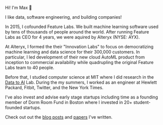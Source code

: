Hi! I'm Max 👋

I like data, software engineering, and building companies!

In 2015, I cofounded Feature Labs. We built machine learning software used by tens of thousands of people around the world. After running Feature Labs as CEO for 4 years, we were aquired by Alteryx (NYSE: AYX).

At Alteryx, I formed the their "Innovation Labs" to focus on democratizing machine learning and data science for their 300,000 customers. In particular, I led development of their new cloud AutoML product from inception to commercial availability while quadrupling the original Feature Labs team to 40 people. 

Before that, I studied computer science at MIT where I did research in the [Data to AI](https://dai.lids.mit.edu/) Lab. During the my summers, I worked as an engineer at Hewlett Packard, Fitbit, Twitter, and the New York Times. 

I've also invest and advise early stage startups including time as a founding member of Dorm Room Fund in Boston where I invested in 20+ student-founded startups. 

Check out out the [blog posts](/posts) and [papers](/papers) I've written.
